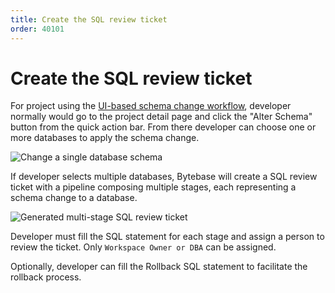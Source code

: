```yaml
---
title: Create the SQL review ticket
order: 40101
---
```


# Create the SQL review ticket

For project using the [UI-based schema change workflow](/docs/concepts/schema-change-workflow#ui-workflow), developer normally would go to the project detail page and click the "Alter Schema" button from the quick action bar. From there developer can choose one or more databases to apply the schema change.

![Change a single database schema](/docs-assets/alter-schema-single-db.png)

If developer selects multiple databases, Bytebase will create a SQL review ticket with a pipeline composing multiple stages, each representing a schema change to a database.

![Generated multi-stage SQL review ticket](/docs-assets/alter-schema-muti-db-creation.png)

Developer must fill the SQL statement for each stage and assign a person to review the ticket. Only `Workspace Owner or DBA` can be assigned.

Optionally, developer can fill the Rollback SQL statement to facilitate the rollback process.
